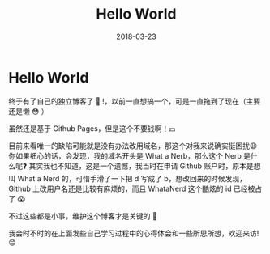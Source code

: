 ﻿---
layout: post
title: 'Hello World'
date: 2018-03-23
categories: 测试
tags: 测试 helloworld 
---

# Hello World

终于有了自己的独立博客了  :tada: !，以前一直想搞一个，可是一直拖到了现在（主要还是懒 :flushed: ）

虽然还是基于 Github Pages，但是这个不要钱啊！:yen:

目前来看唯一的缺陷可能就是没有办法改用域名，那这个对我来说确实挺困扰:weary:
你如果细心的话，会发现，我的域名开头是 What a Nerb，那么这个 Nerb 是什么呢:question: 
其实我也不知道，这是一个遗憾，我当时在申请 Github 账户时，原本是想叫 What a Nerd 的，可惜手滑了一下把 d 写成了 b，想改回来的时候发现，Github 上改用户名还是比较有麻烦的，而且 WhataNerd 这个酷炫的 id 已经被占了 :scream:

不过这些都是小事，维护这个博客才是关键的 :clap:

我会时不时的在上面发些自己学习过程中的心得体会和一些所思所想，欢迎来访! :blush:




